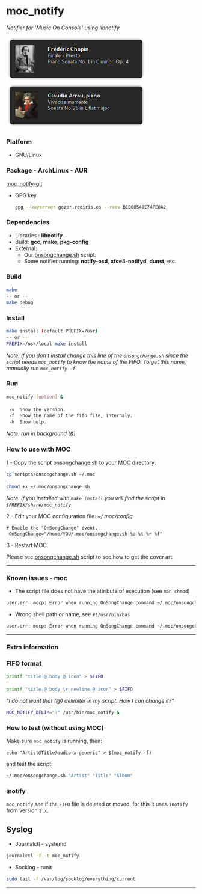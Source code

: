 # moc_notify
*Notifier for 'Music On Console' using libnotify.*


<img src="https://github.com/daltomi/moc_notify/raw/master/screenshots/01.png"/>

<img src="https://github.com/daltomi/moc_notify/raw/master/screenshots/02.png"/>



### Platform
* GNU/Linux

### Package - ArchLinux - AUR
[moc_notify-git](https://aur.archlinux.org/packages/moc_notify-git/)

  * GPG key
	```bash 
	gpg --keyserver gozer.rediris.es --recv B1B08540E74FE8A2
	```

### Dependencies
* Libraries : **libnotify**
* Build:  **gcc**, **make**, **pkg-config**
* External:
	* Our [onsongchange.sh](https://github.com/daltomi/moc_notify/blob/master/scripts/onsongchange.sh) script.
	* Some notifier running: **notify-osd**, **xfce4-notifyd**, **dunst**, etc.

### Build
```bash
make
-- or --
make debug
```

### Install

```bash
make install (default PREFIX=/usr)
-- or --
PREFIX=/usr/local make install
```
_Note: If you don't install change [this line](https://github.com/daltomi/moc_notify/blob/0b3e2595811322f720365743e14d0119851510a8/scripts/onsongchange.sh#L23) of the `onsongchange.sh` since the script needs `moc_notify` to know the name of the FIFO. To get this name, manually run  `moc_notify -f`_

### Run
```bash
moc_notify [option] &

 -v  Show the version.
 -f  Show the name of the fifo file, internaly.
 -h  Show help.
```

*Note: run in background (&)*


### How to use with MOC

1 - Copy the script [onsongchange.sh](https://github.com/daltomi/moc_notify/blob/master/scripts/onsongchange.sh) to your MOC directory:

```bash
cp scripts/onsongchange.sh ~/.moc

chmod +x ~/.moc/onsongchange.sh
```
_Note: If you installed with `make install` you will find the script in `$PREFIX/share/moc_notify`_


2 - Edit your MOC configuration file: *~/.moc/config*
```
# Enable the "OnSongChange" event.
 OnSongChange="/home/YOU/.moc/onsongchange.sh %a %t %r %f"
```

3 - Restart MOC.

Please see [onsongchange.sh](https://github.com/daltomi/moc_notify/blob/master/scripts/onsongchange.sh)
script to see how to get the cover art.

---

### Known issues - moc

* The script file does not have the attribute of execution (see `man chmod`)

```bash
user.err: mocp: Error when running OnSongChange command ~/.moc/onsongchange.sh : permission denied
```

* Wrong shell path or name, see `#!/usr/bin/bas`

```bash
user.err: mocp: Error when running OnSongChange command ~/.moc/onsongchange.sh : The file or directory does not exist
```

---

### Extra information

### FIFO format
```bash
printf "title @ body @ icon" > $FIFO

printf "title @ body \r newline @ icon" > $FIFO
```

*"I do not want that (@) delimiter in my script. How I can change it?"*

```bash
MOC_NOTIFY_DELIM="?" /usr/bin/moc_notify &
```

### How to test (without using MOC)

Make sure `moc_notify` is running, then:
```
echo "Artist@Title@audio-x-generic" > $(moc_notify -f)
```
and test the script:
```bash
~/.moc/onsongchange.sh "Artist" "Title" "Album"
```

### inotify
`moc_notify` see if the `FIFO` file is deleted or moved, for this it uses `inotify`
from version `2.x`.

## Syslog

- Journalctl - systemd
```bash
journalctl -f -t moc_notify
```

- Socklog - runit
```bash
sudo tail -f /var/log/socklog/everything/current
```
---

